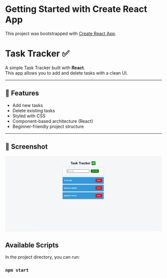 # Getting Started with Create React App

This project was bootstrapped with [Create React App](https://github.com/facebook/create-react-app).

# Task Tracker ✅

A simple Task Tracker built with **React**.  
This app allows you to add and delete tasks with a clean UI.

---

## 🚀 Features
- Add new tasks
- Delete existing tasks
- Styled with CSS
- Component-based architecture (React)
- Beginner-friendly project structure

---
## 📸 Screenshot

![Task Tracker Screenshot](https://github.com/MuhammadAbbasR/TaskList/blob/78dac4d82440769a2d6b02cc308a4ea50dd3fbe8/blu1.PNG)

## Available Scripts

In the project directory, you can run:

### `npm start`
